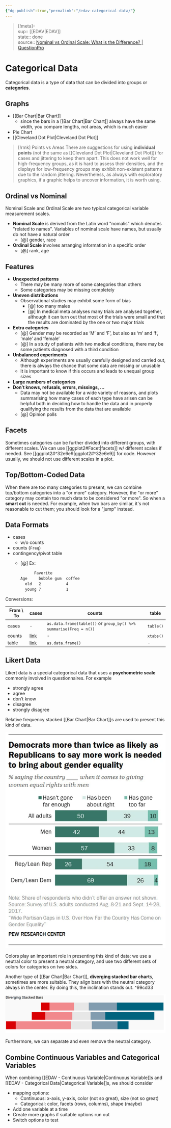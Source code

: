 ```yaml
---
{"dg-publish":true,"permalink":"/edav-categorical-data/"}
---
```


> [!meta]-  
sup:: [[EDAV|EDAV]]  
state:: done  
source:: [Nominal vs Ordinal Scale: What is the Difference? | QuestionPro](https://www.questionpro.com/blog/nominal-vs-ordinal-scale/)

# Categorical Data

Categorical data is a type of data that can be divided into groups or **categories**.

## Graphs

- [[Bar Chart|Bar Chart]]
    - since the bars in a [[Bar Chart|Bar Chart]] always have the same width, you compare lengths, not areas, which is much easier
- Pie Chart
- [[Cleveland Dot Plot|Cleveland Dot Plot]]

> [!rmk] Points vs Areas
> There are suggestions for using **individual points** (not the same as [[Cleveland Dot Plot|Cleveland Dot Plot]]) for cases and jittering to keep them apart. This does not work well for high-frequency groups, as it is hard to assess their densities, and the displays for low-frequency groups may exhibit non-existent patterns due to the random jittering.
> Nevertheless, as always with exploratory graphics, if a graphic helps to uncover information, it is worth using.

## Ordinal vs Nominal

Nominal Scale and Ordinal Scale are two typical categorical variable measurement scales.

- **Nominal Scale** is derived from the Latin word "nomalis" which denotes "related to names". Variables of nominal scale have names, but usually do not have a natural order
    - [@] gender, race
- **Ordinal Scale** involves arranging information in a specific order
    - [@] rank, age

## Features

- **Unexpected patterns**
    - There may be many more of some categories than others
    - Some categories may be missing completely
- **Uneven distributions**
    - Observational studies may exhibit some form of bias
        - [@] too many males
        - [@] In medical meta analyses many trials are analysed together, although it can turn out that most of the trials were small and that the results are dominated by the one or two major trials
- **Extra categories**
    - [@] Gender may be recorded as ‘M’ and ‘F’, but also as ‘m’ and ‘f’, ‘male’ and ‘female’
    - [@] In a study of patients with two medical conditions, there may be some patients diagnosed with a third condition
- **Unbalanced experiments**
    - Although experiments are usually carefully designed and carried out, there is always the chance that some data are missing or unusable
    - It is important to know if this occurs and leads to unequal group sizes
- **Large numbers of categories**
- **Don’t knows, refusals, errors, missings, ...**
    - Data may not be available for a wide variety of reasons, and plots summarising how many cases of each type have arisen can be helpful both in deciding how to handle the data and in properly qualifying the results from the data that are available
    - [@] Opinion polls

## Facets

Sometimes categories can be further divided into different groups, with different scales. We can use [[ggplot2#Facet|facets]] w/ different scales if needed. See [[ggplot2#^32e6e9|ggplot2#^32e6e9]] for code. However usually, we should not use different scales in a plot.

## Top/Bottom-Coded Data

When there are too many categories to present, we can combine top/bottom categories into a "or more" category. However, the "or more" category may contain too much data to be considered "or more". So when a **smart cut** is needed. For example, when two bars are similar, it's not reasonable to cut them; you should look for a "jump" instead.

## Data Formats

- cases
    - w/o counts
- counts (`Freq`)
- contingency/pivot table
    - [@] Ex:
        
        ```txt
              Favorite
        Age     bubble gum  coffee
          old   2           4 
          young 7           1
        ```
        

Conversions:

| From \\ To | cases | counts                                                             | table     |
| ---------- | ----- | ------------------------------------------------------------------ | --------- |
| cases      | -     | `as.data.frame(table())` or `group_by() %>% summarise(Freq = n())` | `table()` |
| counts     | [link]   | -                                                                  | `xtabs()` |
| table      | [link]   | `as.data.frame()`                                                  | -         |

[link]: http://www.cookbook-r.com/Manipulating_data/Converting_between_data_frames_and_contingency_tables/#counts-to-contingency-table

## Likert Data

Likert data is a special categorical data that uses a **psychometric scale** commonly involved in questionnaires. For example

- strongly agree
- agree
- don’t know
- disagree
- strongly disagree

Relative frequency stacked [[Bar Chart|Bar Chart]]s are used to present this kind of data.

![](https://raw.githubusercontent.com/zcysxy/Figurebed/master/img/20221013225221.png)

Colors play an important role in presenting this kind of data: we use a neutral color to present a neutral category, and use two different sets of colors for categories on two sides.

Another type of [[Bar Chart|Bar Chart]], **diverging stacked bar chart**s, sometimes are more suitable. They align bars with the neutral category always in the center. By doing this, the inclination stands out. ^99cd33

![](https://raw.githubusercontent.com/zcysxy/Figurebed/master/img/20221013225854.png)

Furthermore, we can separate and even remove the neutral category.

## Combine Continuous Variables and Categorical Variables

When combining [[EDAV - Continuous Variable|Continuous Variable]]s and [[EDAV - Categorical Data|Categorical Variable]]s, we should consider

- mapping options:
    - Continuous: x-axis, y-axis, color (not so great), size (not so great)
    - Categorical: color, facets (rows, columns), shape (maybe)
- Add one variable at a time
- Create more graphs if suitable options run out
- Switch options to test
